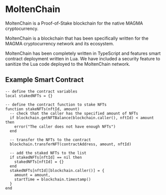 # MoltenChain
MoltenChain is a Proof-of-Stake blockchain for the native MAGMA cryptocurrency.

MoltenChain is a blockchain that has been specifically written for the MAGMA cryptocurrency network and its ecosystem.

MoltenChain has been completely written in TypeScript and features smart contract deployment written in Lua.
We have included a security feature to sanitize the Lua code deployed to the MoltenChain network.


## Example Smart Contract

```
-- define the contract variables
local stakedNFTs = {}

-- define the contract function to stake NFTs
function stakeNFTs(nftId, amount)
  -- check that the caller has the specified amount of NFTs
  if blockchain.getNFTBalance(blockchain.caller(), nftId) < amount then
    error("The caller does not have enough NFTs")
  end

  -- transfer the NFTs to the contract
  blockchain.transferNFT(contractAddress, amount, nftId)

  -- add the staked NFTs to the list
  if stakedNFTs[nftId] == nil then
    stakedNFTs[nftId] = {}
  end
  stakedNFTs[nftId][blockchain.caller()] = {
    amount = amount,
    startTime = blockchain.timestamp()
  }
end
```
